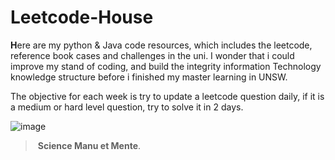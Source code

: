 # Leetcode-House

**H**ere are my python & Java code resources, which includes the leetcode, reference book cases and challenges in the uni.  I wonder that i could improve my stand of coding, and build the integrity information Technology knowledge structure before i finished my master learning in UNSW. 

The objective for each week is try to update a leetcode question daily, if it is a medium or hard level question, try to solve it in 2 days.



![image](https://user-images.githubusercontent.com/37071362/116387821-c8d0b000-a84d-11eb-8ae2-9a40c98d5855.png)

> ​															**Science Manu et Mente**.


